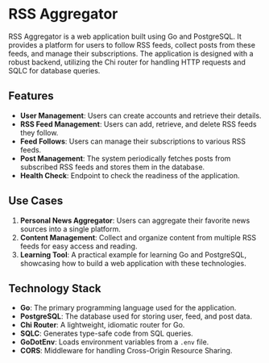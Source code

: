 # RSS Aggregator

RSS Aggregator is a web application built using Go and PostgreSQL. It provides a platform for users to follow RSS feeds, collect posts from these feeds, and manage their subscriptions. The application is designed with a robust backend, utilizing the Chi router for handling HTTP requests and SQLC for database queries.

## Features

- **User Management**: Users can create accounts and retrieve their details.
- **RSS Feed Management**: Users can add, retrieve, and delete RSS feeds they follow.
- **Feed Follows**: Users can manage their subscriptions to various RSS feeds.
- **Post Management**: The system periodically fetches posts from subscribed RSS feeds and stores them in the database.
- **Health Check**: Endpoint to check the readiness of the application.

## Use Cases

1. **Personal News Aggregator**: Users can aggregate their favorite news sources into a single platform.
2. **Content Management**: Collect and organize content from multiple RSS feeds for easy access and reading.
3. **Learning Tool**: A practical example for learning Go and PostgreSQL, showcasing how to build a web application with these technologies.

## Technology Stack

- **Go**: The primary programming language used for the application.
- **PostgreSQL**: The database used for storing user, feed, and post data.
- **Chi Router**: A lightweight, idiomatic router for Go.
- **SQLC**: Generates type-safe code from SQL queries.
- **GoDotEnv**: Loads environment variables from a `.env` file.
- **CORS**: Middleware for handling Cross-Origin Resource Sharing.
